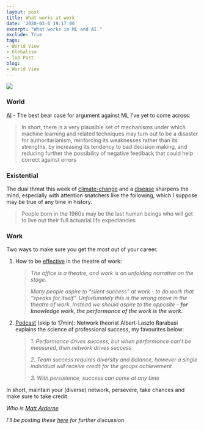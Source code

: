 ```yaml
---
layout: post
title: What works at work
date: '2020-03-6 19:17:00'
excerpt: "What works in ML and AI."
exclude: True
tags:
- World View
- Globalism
- Top Post
blog:
- World View
---
```


[![](https://bucketeer-e05bbc84-baa3-437e-9518-adb32be77984.s3.amazonaws.com/public/images/b4dcdf45-81e9-4b11-9ad2-7d14acbcbcad_2080x1467.jpeg) <style>a.image2.image-link.image2-1027-1456 { padding-bottom: 70.53571428571429%; padding-bottom: min(70.53571428571429%, 1027px); width: 100%; height: 0; } a.image2.image-link.image2-1027-1456 img { max-width: 1456px; max-height: 1027px; }</style>](https://cdn.substack.com/image/fetch/c_limit,f_auto,q_auto:good,fl_progressive:steep/https%3A%2F%2Fbucketeer-e05bbc84-baa3-437e-9518-adb32be77984.s3.amazonaws.com%2Fpublic%2Fimages%2Fb4dcdf45-81e9-4b11-9ad2-7d14acbcbcad_2080x1467.jpeg)

### **World**

[AI](http://email.mg1.substack.com/c/eJxNUctu6yAQ_Rqzs8XDDumCRW5uI3XRzdXdWxgmNooBC4ZW-ftit4tKaB5HzMw5M0YjzDE91RYzkpIhjc4qLuUgJSdWUcmNnIjL4z0BeO1WRbYyrc5odDHsn5nkvSCLepl6Aaxn9_tZstNJi8kKczbnwXDa2zMn-4hRF-sgGFDwAekZA5BVLYhbIy4Nv9VnUowPsOj8BKmLaa4Yp-ylOsb2eKgmA7gwt6t7QKvbuwsOoc1YxbRem8UF2JuJW0E_Gu037ebQiL_vGrHhA5d5t_T_Esu84HfyFg73B_AToManvdaDdcXXykP6D5hjSQYq-A8-ChxVAT7zCoiQiFOcckoZ42zoB0o71l0uA7tSemXXE7u93kTTUz-zLpepUjaPzkRPkvKdThZSpd7TeR934HXZY_W-VInPEYKeVrAKUwGC30c71orPDdQvFge4X5JzwSmpo2ysPYNKNoUv6Amlww) - The best bear case for argument against ML I’ve yet to come across:

> In short, there is a very plausible set of mechanisms under which machine learning and related techniques may turn out to be a disaster for authoritarianism, reinforcing its weaknesses rather than its strengths, by increasing its tendency to bad decision making, and reducing further the possibility of negative feedback that could help correct against errors

### **Existential**

The dual threat this week of [climate-change](https://www.commondreams.org/views/2020/01/01/grim-new-definition-generation-x) and a [disease](https://en.wikipedia.org/wiki/2019%E2%80%9320_outbreak_of_novel_coronavirus_(2019-nCoV)) sharpens the mind, especially with attention snatchers like the following, which I suppose may be true of any time in history.

> People born in the 1960s may be the last human beings who will get to live out their full actuarial life expectancies

### **Work**

Two ways to make sure you get the most out of your career.

1.  How to be [effective](http://email.mg1.substack.com/c/eJwlUEGOgzAMfE1zWxQbsoFDDqhqv4FC4m2jhQQlZit-v6GVLI81tmY0dpbpkfJhtlRY7IXyFLxBrZXWKLyRGp2eRSjTTyZabViM2PZ5Cc5ySPE8Bo1dK55m8B0Ovu-dU3oeekCrFTmlQLfWDroXp8Vkdx8oOjL0R_lIkcRinsxbubTjBe-1OK0uB3bPJb0al9ZKoYShAsDZ-toOKl82-jqJYFCilAAIqlNSNtCMo4KrlFe4fsP9dm8vnVwf0JR9Lmzd7ykqslkbmz3lSHX9OJO9-RpuqrjuMfAxUbTzQt5w3knw50nvGHxsZCK9ykLMlD_k-TnEFqWoVj5VzWiyz_Ef1Y10wA) in the theatre of work:

    > _The office is a theatre, and work is an unfolding narrative on the stage._
    > 
    > _Many people aspire to “silent success” at work - to do work that “speaks for itself”. Unfortunately this is the wrong move in the theatre of work. Instead we should aspire to the opposite - **for knowledge work, the performance of the work is the work.**_

2.  [Podcast](http://email.mg1.substack.com/c/eJwlUMuOwyAM_JpySwTOg_TAIaq2vxERcFO0CUTgbJS_X2glC5uxzQxjNOES4qX2kIgdCePkrAIpOymBWcUlGDkzl6ZXRNy0WxXbj3l1RpMLvgwLCW3D3ko3ALMEa4Z7Z2Z7l8PQ63no214OAkTPCsWkD-vQG1T4h_EKHtmq3kR7ujXjDZ45zvOs0QQfNpeoNmHL2B6s0YlSLoGLe058KHU5lhhO55fq2Ct6YxVdKrc9ln2swqvKRJT1rtVLxy0xp4AD5yJr6tqO81rU49iJB-cP8ejF8-fZ3Fq-LaJOx5xIm98igkW11TpajB5zeylWfPDsxpTzdnhH14RezytaRfFARl9XP_-ma0fl8UwrEmH8gsVqgAY4y1Q25De9ijb6f7V7h7Q) (skip to 17min): Network theorist Albert-Laszlo Barabasi explains the science of professional success, my favourites below:

    > _1\. Performance drives success, but when performance can’t be measured, then network drives success_
    > 
    > _2\. Team success requires diversity and balance, however a single individual will receive credit for the groups achievement_
    > 
    > _3\. With persistence, success can come at any time_

In short, maintain your (diverse) network, persevere, take chances and make sure to take credit.

_Who is [Matt Arderne](https://rdrn.dev/)_

_I’ll be posting these [here](https://www.linkedin.com/in/m-ard/detail/recent-activity/shares/) for further discussion_